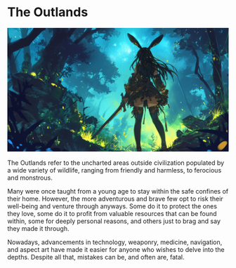 # The Outlands

![A Lagorei girl preparing herself to face The Outlands](./The-Outlands/outlands.webp)

The Outlands refer to the uncharted areas outside civilization populated by a wide variety of wildlife, ranging from friendly and harmless, to ferocious and monstrous.

Many were once taught from a young age to stay within the safe confines of their home. However, the more adventurous and brave few opt to risk their well-being and venture through anyways. Some do it to protect the ones they love, some do it to profit from valuable resources that can be found within, some for deeply personal reasons, and others just to brag and say they made it through.

Nowadays, advancements in technology, weaponry, medicine, navigation, and aspect art have made it easier for anyone who wishes to delve into the depths. Despite all that, mistakes can be, and often are, fatal.
